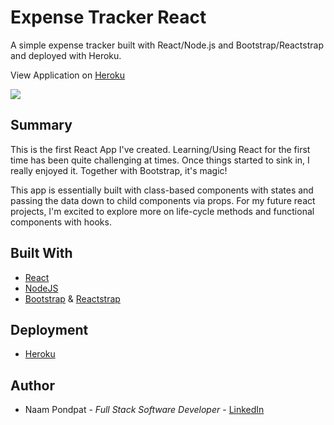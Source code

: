 # Expense Tracker React

A simple expense tracker built with React/Node.js and Bootstrap/Reactstrap and deployed with Heroku.

View Application on [Heroku](https://naamp-expense-tracker.herokuapp.com/)

<img src="https://user-images.githubusercontent.com/53867191/87329856-a90e0c80-c505-11ea-8ab3-dae38e849e5f.png" />

## Summary

This is the first React App I've created. Learning/Using React for the first time has been quite challenging at times. Once things started to sink in, I really enjoyed it. Together with Bootstrap, it's magic!

This app is essentially built with class-based components with states and passing the data down to child components via props. For my future react projects, I'm excited to explore more on life-cycle methods and functional components with hooks.

## Built With

- [React](https://reactjs.org/)
- [NodeJS](https://nodejs.org/en/)
- [Bootstrap](https://getbootstrap.com/) & [Reactstrap](https://reactstrap.github.io/)

## Deployment

- [Heroku](https://www.heroku.com) 

## Author

- Naam Pondpat - *Full Stack Software Developer* - [LinkedIn](https://www.linkedin.com/in/pondpat-tohsanguanpun-638153150/)
